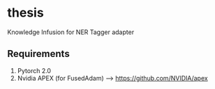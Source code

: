 # thesis
Knowledge Infusion for NER Tagger adapter


## Requirements
1. Pytorch 2.0
2. Nvidia APEX (for FusedAdam) --> https://github.com/NVIDIA/apex


